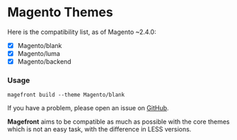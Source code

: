 # Magento Themes

Here is the compatibility list, as of Magento ~2.4.0:

- [x] Magento/blank
- [x] Magento/luma
- [x] Magento/backend

### Usage

    magefront build --theme Magento/blank

If you have a problem, please open an issue on [GitHub](https://github.com/ubermanu/magefront).

**Magefront** aims to be compatible as much as possible with the core themes which is not an easy task, with the difference in LESS versions.
